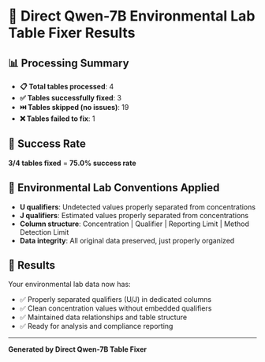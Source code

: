 # 🔧 Direct Qwen-7B Environmental Lab Table Fixer Results

## 📊 Processing Summary

- **📋 Total tables processed**: 4
- **✅ Tables successfully fixed**: 3  
- **⏭️ Tables skipped (no issues)**: 19
- **❌ Tables failed to fix**: 1

## 🎯 Success Rate

**3/4 tables fixed** = **75.0% success rate**

## 🧪 Environmental Lab Conventions Applied

- **U qualifiers**: Undetected values properly separated from concentrations
- **J qualifiers**: Estimated values properly separated from concentrations  
- **Column structure**: Concentration | Qualifier | Reporting Limit | Method Detection Limit
- **Data integrity**: All original data preserved, just properly organized

## 🎉 Results

Your environmental lab data now has:
- ✅ Properly separated qualifiers (U/J) in dedicated columns
- ✅ Clean concentration values without embedded qualifiers
- ✅ Maintained data relationships and table structure
- ✅ Ready for analysis and compliance reporting

---

**Generated by Direct Qwen-7B Table Fixer**

